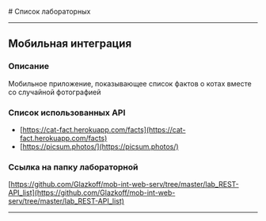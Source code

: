 ﻿﻿﻿﻿# Список лабораторных---## Мобильная интеграция### Описание  Мобильное приложение, показывающее список фактов о котах вместе со случайной фотографией### Список использованных API- [https://cat-fact.herokuapp.com/facts](https://cat-fact.herokuapp.com/facts)- [https://picsum.photos/](https://picsum.photos/)### Ссылка на папку лабораторной  [https://github.com/Glazkoff/mob-int-web-serv/tree/master/lab_REST-API_list](https://github.com/Glazkoff/mob-int-web-serv/tree/master/lab_REST-API_list)---